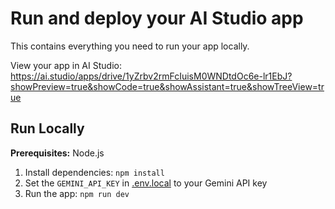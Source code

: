 # Run and deploy your AI Studio app

This contains everything you need to run your app locally.

View your app in AI Studio: https://ai.studio/apps/drive/1yZrbv2rmFcIuisM0WNDtdOc6e-lr1EbJ?showPreview=true&showCode=true&showAssistant=true&showTreeView=true

## Run Locally

**Prerequisites:**  Node.js


1. Install dependencies:
   `npm install`
2. Set the `GEMINI_API_KEY` in [.env.local](.env.local) to your Gemini API key
3. Run the app:
   `npm run dev`
